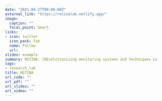 ```yaml
---
date: "2021-04-27T00:00:00Z"
external_link: "https://retinalab.netlify.app/"
image:
  caption: ""
  focal_point: Smart
links:
- icon: twitter
  icon_pack: fab
  name: Follow
  url: 
slides: example
summary: RETINA: (REvolutionising monitoring systems and Techniques in the INformation Age???) is a research and innovation project funded by the Organization for Women in Science for the Developing World (OWSD), a program unit of United Nations Educational, Scientific and Cultural Organization (UNESCO). The project is funded under OWSD Early Career Fellowship scheme awarded to Dr. Priyanga Dilini Talagala (2021-2022).
tags:
- research_lab
title: RETINA
url_code: ""
url_pdf: ""
url_slides: ""
url_video: ""
---
```

